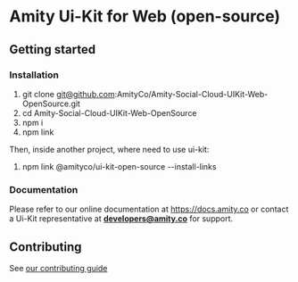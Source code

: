 # Amity Ui-Kit for Web (open-source)

## Getting started

### Installation

1. git clone git@github.com:AmityCo/Amity-Social-Cloud-UIKit-Web-OpenSource.git
2. cd Amity-Social-Cloud-UIKit-Web-OpenSource
3. npm i
4. npm link

Then, inside another project, where need to use ui-kit:

1. npm link @amityco/ui-kit-open-source --install-links

### Documentation

Please refer to our online documentation at https://docs.amity.co or contact a Ui-Kit representative at **developers@amity.co** for support.

## Contributing

See [our contributing guide](https://github.com/EkoCommunications/AmityUiKitWeb/blob/develop/CONTRIBUTING.md)
